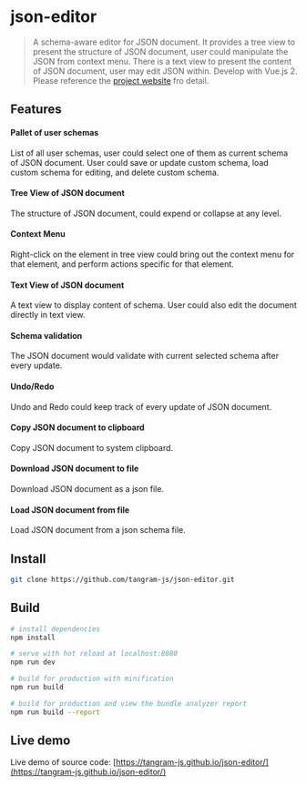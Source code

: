 # json-editor

> A schema-aware editor for JSON document. It provides a tree view to present the structure of JSON document, user could manipulate the JSON from context menu. There is a text view to present the content of JSON document, user may edit JSON within.
> Develop with Vue.js 2.
> Please reference the [project website](https://json-editor.tangramjs.com) fro detail.

## Features
#### Pallet of user schemas
List of all user schemas, user could select one of them as current schema of JSON document. User could save or update custom schema, load custom schema for editing, and delete custom schema.
#### Tree View of JSON document
The structure of JSON document, could expend or collapse at any level.
#### Context Menu
Right-click on the element in tree view could bring out the context menu for that element, and perform actions specific for that element.
#### Text View of JSON document
A text view to display content of schema. User could also edit the document directly in text view.
#### Schema validation
The JSON document would validate with current selected schema after every update.
#### Undo/Redo
Undo and Redo could keep track of every update of JSON document.
#### Copy JSON document to clipboard
Copy JSON document to system clipboard.
#### Download JSON document to file
Download JSON document as a json file.
#### Load JSON document from file
Load JSON document from a json schema file.

## Install
``` bash
git clone https://github.com/tangram-js/json-editor.git
```
## Build

``` bash
# install dependencies
npm install

# serve with hot reload at localhost:8080
npm run dev

# build for production with minification
npm run build

# build for production and view the bundle analyzer report
npm run build --report
```
## Live demo
Live demo of source code: [https://tangram-js.github.io/json-editor/](https://tangram-js.github.io/json-editor/)
